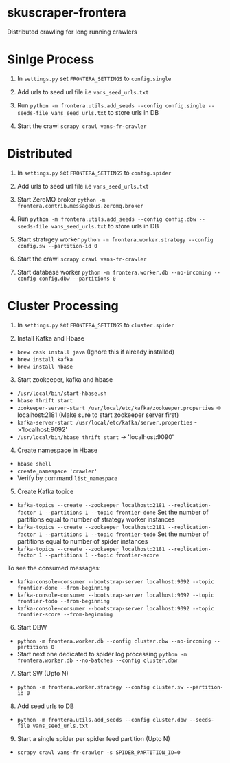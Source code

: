 # skuscraper-frontera
Distributed crawling for long running crawlers

# Sinlge Process

1) In `settings.py` set `FRONTERA_SETTINGS` to `config.single`

2) Add urls to seed url file i.e `vans_seed_urls.txt`

3) Run `python -m frontera.utils.add_seeds --config config.single --seeds-file vans_seed_urls.txt` to store urls in DB

4) Start the crawl `scrapy crawl vans-fr-crawler`


# Distributed

1) In `settings.py` set `FRONTERA_SETTINGS` to `config.spider`

2) Add urls to seed url file i.e `vans_seed_urls.txt`

3) Start ZeroMQ broker `python -m frontera.contrib.messagebus.zeromq.broker`

3) Run `python -m frontera.utils.add_seeds --config config.dbw --seeds-file vans_seed_urls.txt` to store urls in DB

4) Start stratrgey worker `python -m frontera.worker.strategy --config config.sw --partition-id 0`

5) Start the crawl `scrapy crawl vans-fr-crawler`

6) Start database worker `python -m frontera.worker.db --no-incoming --config config.dbw --partitions 0`

# Cluster Processing

1) In `settings.py` set `FRONTERA_SETTINGS` to `cluster.spider`

2) Install Kafka and Hbase
- `brew cask install java` (Ignore this if already installed)
- `brew install kafka`
- `brew install hbase`

3) Start zookeeper, kafka and hbase
- `/usr/local/bin/start-hbase.sh`
- `hbase thrift start`
- `zookeeper-server-start /usr/local/etc/kafka/zookeeper.properties` -> localhost:2181 (Make sure to start zookeeper server first)
- `kafka-server-start /usr/local/etc/kafka/server.properties` ->'localhost:9092'
- `/usr/local/bin/hbase thrift start` -> 'localhost:9090'

4) Create namespace in Hbase
- `hbase shell`
- `create_namespace 'crawler'`
- Verify by command `list_namespace`

5) Create Kafka topice
- `kafka-topics --create --zookeeper localhost:2181 --replication-factor 1 --partitions 1 --topic frontier-done`
Set the number of partitions equal to number of strategy worker instances
- `kafka-topics --create --zookeeper localhost:2181 --replication-factor 1 --partitions 1 --topic frontier-todo`
Set the number of partitions equal to number of spider instances
- `kafka-topics --create --zookeeper localhost:2181 --replication-factor 1 --partitions 1 --topic frontier-score`

To see the consumed messages:
- `kafka-console-consumer --bootstrap-server localhost:9092 --topic frontier-done --from-beginning`
- `kafka-console-consumer --bootstrap-server localhost:9092 --topic frontier-todo --from-beginning`
- `kafka-console-consumer --bootstrap-server localhost:9092 --topic frontier-score --from-beginning`

6) Start DBW
- `python -m frontera.worker.db --config cluster.dbw --no-incoming --partitions 0`
- Start next one dedicated to spider log processing
`python -m frontera.worker.db --no-batches --config cluster.dbw` 

7) Start SW (Upto N)
- `python -m frontera.worker.strategy --config cluster.sw --partition-id 0`

8) Add seed urls to DB
- `python -m frontera.utils.add_seeds --config cluster.dbw --seeds-file vans_seed_urls.txt`

9) Start a single spider per spider feed partition (Upto N)
- `scrapy crawl vans-fr-crawler -s SPIDER_PARTITION_ID=0`
